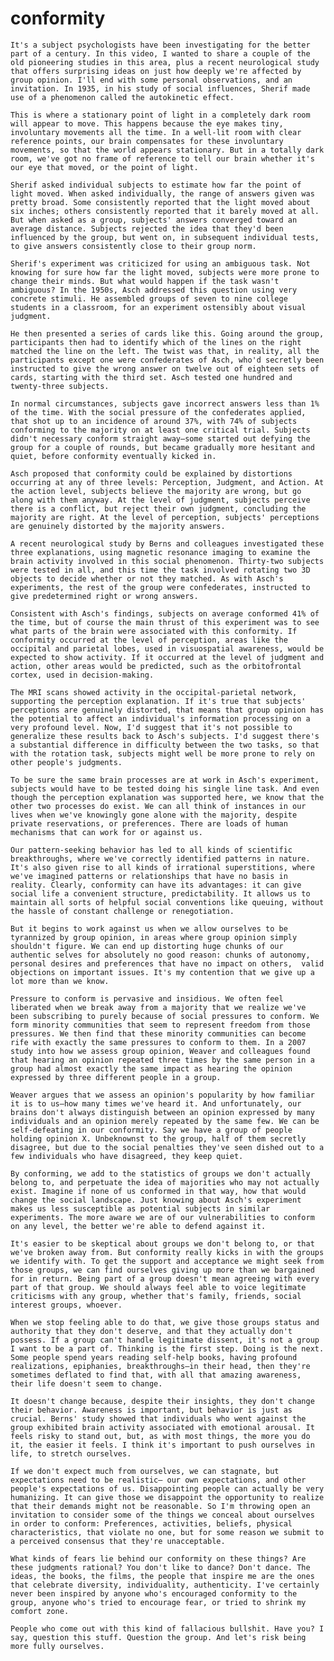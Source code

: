 <h1> conformity </h1>

    It's a subject psychologists have been investigating for the better part of a century. In this video, I wanted to share a couple of the old pioneering studies in this area, plus a recent neurological study that offers surprising ideas on just how deeply we're affected by group opinion. I'll end with some personal observations, and an invitation. In 1935, in his study of social influences, Sherif made use of a phenomenon called the autokinetic effect. 

    This is where a stationary point of light in a completely dark room will appear to move. This happens because the eye makes tiny, involuntary movements all the time. In a well-lit room with clear reference points, our brain compensates for these involuntary movements, so that the world appears stationary. But in a totally dark room, we've got no frame of reference to tell our brain whether it's our eye that moved, or the point of light. 

    Sherif asked individual subjects to estimate how far the point of light moved. When asked individually, the range of answers given was pretty broad. Some consistently reported that the light moved about six inches; others consistently reported that it barely moved at all. But when asked as a group, subjects' answers converged toward an average distance. Subjects rejected the idea that they'd been influenced by the group, but went on, in subsequent individual tests, to give answers consistently close to their group norm. 

    Sherif's experiment was criticized for using an ambiguous task. Not knowing for sure how far the light moved, subjects were more prone to change their minds. But what would happen if the task wasn't ambiguous? In the 1950s, Asch addressed this question using very concrete stimuli. He assembled groups of seven to nine college students in a classroom, for an experiment ostensibly about visual judgment. 

    He then presented a series of cards like this. Going around the group, participants then had to identify which of the lines on the right matched the line on the left. The twist was that, in reality, all the participants except one were confederates of Asch, who'd secretly been instructed to give the wrong answer on twelve out of eighteen sets of cards, starting with the third set. Asch tested one hundred and twenty-three subjects. 

    In normal circumstances, subjects gave incorrect answers less than 1% of the time. With the social pressure of the confederates applied, that shot up to an incidence of around 37%, with 74% of subjects conforming to the majority on at least one critical trial. Subjects didn't necessary conform straight away—some started out defying the group for a couple of rounds, but became gradually more hesitant and quiet, before conformity eventually kicked in. 

    Asch proposed that conformity could be explained by distortions occurring at any of three levels: Perception, Judgment, and Action. At the action level, subjects believe the majority are wrong, but go along with them anyway. At the level of judgment, subjects perceive there is a conflict, but reject their own judgment, concluding the majority are right. At the level of perception, subjects' perceptions are genuinely distorted by the majority answers. 

    A recent neurological study by Berns and colleagues investigated these three explanations, using magnetic resonance imaging to examine the brain activity involved in this social phenomenon. Thirty-two subjects were tested in all, and this time the task involved rotating two 3D objects to decide whether or not they matched. As with Asch's experiments, the rest of the group were confederates, instructed to give predetermined right or wrong answers. 

    Consistent with Asch's findings, subjects on average conformed 41% of the time, but of course the main thrust of this experiment was to see what parts of the brain were associated with this conformity. If conformity occurred at the level of perception, areas like the occipital and parietal lobes, used in visuospatial awareness, would be expected to show activity. If it occurred at the level of judgment and action, other areas would be predicted, such as the orbitofrontal cortex, used in decision-making. 

    The MRI scans showed activity in the occipital-parietal network, supporting the perception explanation. If it's true that subjects' perceptions are genuinely distorted, that means that group opinion has the potential to affect an individual's information processing on a very profound level. Now, I'd suggest that it's not possible to generalize these results back to Asch's subjects. I'd suggest there's a substantial difference in difficulty between the two tasks, so that with the rotation task, subjects might well be more prone to rely on other people's judgments. 

    To be sure the same brain processes are at work in Asch's experiment, subjects would have to be tested doing his single line task. And even though the perception explanation was supported here, we know that the other two processes do exist. We can all think of instances in our lives when we've knowingly gone alone with the majority, despite private reservations, or preferences. There are loads of human mechanisms that can work for or against us. 

    Our pattern-seeking behavior has led to all kinds of scientific breakthroughs, where we've correctly identified patterns in nature. It's also given rise to all kinds of irrational superstitions, where we've imagined patterns or relationships that have no basis in reality. Clearly, conformity can have its advantages: it can give social life a convenient structure, predictability. It allows us to maintain all sorts of helpful social conventions like queuing, without the hassle of constant challenge or renegotiation. 

    But it begins to work against us when we allow ourselves to be tyrannized by group opinion, in areas where group opinion simply shouldn't figure. We can end up distorting huge chunks of our authentic selves for absolutely no good reason: chunks of autonomy, personal desires and preferences that have no impact on others,  valid objections on important issues. It's my contention that we give up a lot more than we know. 

    Pressure to conform is pervasive and insidious. We often feel liberated when we break away from a majority that we realize we've been subscribing to purely because of social pressures to conform. We form minority communities that seem to represent freedom from those pressures. We then find that these minority communities can become rife with exactly the same pressures to conform to them. In a 2007 study into how we assess group opinion, Weaver and colleagues found that hearing an opinion repeated three times by the same person in a group had almost exactly the same impact as hearing the opinion expressed by three different people in a group. 

    Weaver argues that we assess an opinion's popularity by how familiar it is to us—how many times we've heard it. And unfortunately, our brains don't always distinguish between an opinion expressed by many individuals and an opinion merely repeated by the same few. We can be self-defeating in our conformity. Say we have a group of people holding opinion X. Unbeknownst to the group, half of them secretly disagree, but due to the social penalties they've seen dished out to a few individuals who have disagreed, they keep quiet. 

    By conforming, we add to the statistics of groups we don't actually belong to, and perpetuate the idea of majorities who may not actually exist. Imagine if none of us conformed in that way, how that would change the social landscape. Just knowing about Asch's experiment makes us less susceptible as potential subjects in similar experiments. The more aware we are of our vulnerabilities to conform on any level, the better we're able to defend against it. 

    It's easier to be skeptical about groups we don't belong to, or that we've broken away from. But conformity really kicks in with the groups we identify with. To get the support and acceptance we might seek from those groups, we can find ourselves giving up more than we bargained for in return. Being part of a group doesn't mean agreeing with every part of that group. We should always feel able to voice legitimate criticisms with any group, whether that's family, friends, social interest groups, whoever. 

    When we stop feeling able to do that, we give those groups status and authority that they don't deserve, and that they actually don't possess. If a group can't handle legitimate dissent, it's not a group I want to be a part of. Thinking is the first step. Doing is the next. Some people spend years reading self-help books, having profound realizations, epiphanies, breakthroughs—in their head, then they're sometimes deflated to find that, with all that amazing awareness, their life doesn't seem to change. 

    It doesn't change because, despite their insights, they don't change their behavior. Awareness is important, but behavior is just as crucial. Berns' study showed that individuals who went against the group exhibited brain activity associated with emotional arousal. It feels risky to stand out, but, as with most things, the more you do it, the easier it feels. I think it's important to push ourselves in life, to stretch ourselves. 

    If we don't expect much from ourselves, we can stagnate, but expectations need to be realistic— our own expectations, and other people's expectations of us. Disappointing people can actually be very humanizing. It can give those we disappoint the opportunity to realize that their demands might not be reasonable. So I'm throwing open an invitation to consider some of the things we conceal about ourselves in order to conform: Preferences, activities, beliefs, physical characteristics, that violate no one, but for some reason we submit to a perceived consensus that they're unacceptable. 

    What kinds of fears lie behind our conformity on these things? Are these judgments rational? You don't like to dance? Don't dance. The ideas, the books, the films, the people that inspire me are the ones that celebrate diversity, individuality, authenticity. I've certainly never been inspired by anyone who's encouraged conformity to the group, anyone who's tried to encourage fear, or tried to shrink my comfort zone. 

    People who come out with this kind of fallacious bullshit. Have you? I say, question this stuff. Question the group. And let's risk being more fully ourselves. 